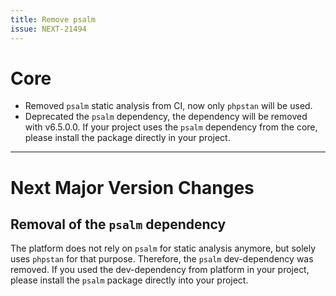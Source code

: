 ```yaml
---
title: Remove psalm
issue: NEXT-21494
---
```

# Core
* Removed `psalm` static analysis from CI, now only `phpstan` will be used.
* Deprecated the `psalm` dependency, the dependency will be removed with v6.5.0.0. If your project uses the `psalm` dependency from the core, please install the package directly in your project.
___
# Next Major Version Changes
## Removal of the `psalm` dependency

The platform does not rely on `psalm` for static analysis anymore, but solely uses `phpstan` for that purpose.
Therefore, the `psalm` dev-dependency was removed. 
If you used the dev-dependency from platform in your project, please install the `psalm` package directly into your project.
